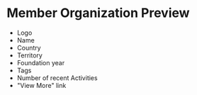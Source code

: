 # Member Organization Preview
 
- Logo
- Name
- Country
- Territory
- Foundation year
- Tags
- Number of recent Activities
- "View More" link
